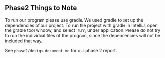 ## Phase2 Things to Note

To run our program please use gradle. We used gradle to set up the dependencies of our project. To run the project with gradle in IntelliJ, open the gradle tool window, and select 'run', under application. Please do not try to run the individual files of the program, since the dependencies will not be included that way.

See `phase2/design-document.md` for our phase 2 report.

